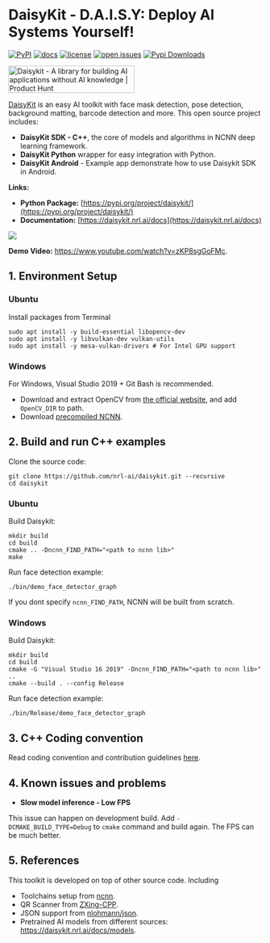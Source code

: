 # DaisyKit - **D.A.I.S.Y: Deploy AI Systems Yourself!**

[![PyPI](https://img.shields.io/pypi/v/daisykit)](https://pypi.org/project/daisykit)
[![docs](https://img.shields.io/badge/docs-latest-blue)](https://daisykit.readthedocs.io/en/latest/)
[![license](https://img.shields.io/github/license/nrl-ai/daisykit.svg)](https://github.com/nrl-ai/daisykit/blob/master/LICENSE)
[![open issues](https://isitmaintained.com/badge/open/nrl-ai/daisykit.svg)](https://github.com/nrl-ai/daisykit/issues)
[![Pypi Downloads](https://pepy.tech/badge/daisykit/month)](https://pypi.org/project/daisykit/)

<a href="https://www.producthunt.com/posts/daisykit?utm_source=badge-featured&utm_medium=badge&utm_souce=badge-daisykit" target="_blank"><img src="https://api.producthunt.com/widgets/embed-image/v1/featured.svg?post_id=385715&theme=light" alt="Daisykit - A&#0032;library&#0032;for&#0032;building&#0032;AI&#0032;applications&#0032;without&#0032;AI&#0032;knowledge | Product Hunt" style="width: 250px; height: 54px;" width="250" height="54" /></a>

[DaisyKit](https://daisykit.nrl.ai) is an easy AI toolkit with face mask detection, pose detection, background matting, barcode detection and more. This open source project includes:

- **DaisyKit SDK - C++**, the core of models and algorithms in NCNN deep learning framework.
- **DaisyKit Python** wrapper for easy integration with Python.
- **DaisyKit Android** - Example app demonstrate how to use Daisykit SDK in Android.

**Links:**

- **Python Package:** [https://pypi.org/project/daisykit/](https://pypi.org/project/daisykit/)
- **Documentation:** [https://daisykit.nrl.ai/docs](https://daisykit.nrl.ai/docs)

<a href="https://www.youtube.com/watch?v=zKP8sgGoFMc">
<img src="https://user-images.githubusercontent.com/18329471/224732779-3d2ce7b0-de53-4b9d-b9a8-890557eead16.png"/>
</a>

**Demo Video:** <https://www.youtube.com/watch?v=zKP8sgGoFMc>.


## 1. Environment Setup

### Ubuntu

Install packages from Terminal

```
sudo apt install -y build-essential libopencv-dev
sudo apt install -y libvulkan-dev vulkan-utils
sudo apt install -y mesa-vulkan-drivers # For Intel GPU support
```

### Windows

For Windows, Visual Studio 2019 + Git Bash is recommended.

- Download and extract OpenCV from [the official website](https://opencv.org/releases/), and add `OpenCV_DIR` to path.
- Download [precompiled NCNN](https://github.com/Tencent/ncnn/releases).

## 2. Build and run C++ examples

Clone the source code:

```
git clone https://github.com/nrl-ai/daisykit.git --recursive
cd daisykit
```
### Ubuntu

Build Daisykit:


```
mkdir build
cd build
cmake .. -Dncnn_FIND_PATH="<path to ncnn lib>"
make
```

Run face detection example:

```
./bin/demo_face_detector_graph
```

If you dont specify `ncnn_FIND_PATH`, NCNN will be built from scratch.

### Windows

Build Daisykit:


```
mkdir build
cd build
cmake -G "Visual Studio 16 2019" -Dncnn_FIND_PATH="<path to ncnn lib>" ..
cmake --build . --config Release
```

Run face detection example:

```
./bin/Release/demo_face_detector_graph
```

## 3. C++ Coding convention

Read coding convention and contribution guidelines [here](https://daisykit.nrl.ai/docs/contribution).

## 4. Known issues and problems

- **Slow model inference - Low FPS**

This issue can happen on development build. Add `-DCMAKE_BUILD_TYPE=Debug` to `cmake` command and build again. The FPS can be much better.

## 5. References

This toolkit is developed on top of other source code. Including

- Toolchains setup from [ncnn](https://github.com/Tencent/ncnn).
- QR Scanner from [ZXing-CPP](https://github.com/nu-book/zxing-cpp).
- JSON support from [nlohmann/json](https://github.com/nlohmann/json).
- Pretrained AI models from different sources: <https://daisykit.nrl.ai/docs/models>.
